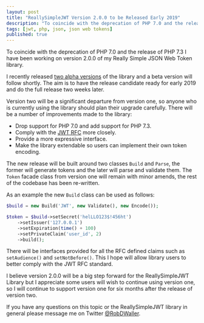 ```yaml
---
layout: post
title: "ReallySimpleJWT Version 2.0.0 to be Released Early 2019"
description: "To coincide with the deprecation of PHP 7.0 and the release of PHP 7.3 I have been working on version 2.0.0 of my Really Simple JSON Web Token library."
tags: [jwt, php, json, json web tokens]
published: true
---
```

To coincide with the deprecation of PHP 7.0 and the release of PHP 7.3 I have been working on version 2.0.0 of my Really Simple JSON Web Token library.

I recently released [two alpha versions](https://github.com/RobDWaller/ReallySimpleJWT/releases/tag/2.0.0-alpha) of the library and a beta version will follow shortly. The aim is to have the release candidate ready for early 2019 and do the full release two weeks later.

Version two will be a significant departure from version one, so anyone who is currently using the library should plan their upgrade carefully. There will be a number of improvements made to the library:

- Drop support for PHP 7.0 and add support for PHP 7.3.
- Comply with the [JWT RFC](https://tools.ietf.org/html/rfc7519) more closely.
- Provide a more expressive interface.
- Make the library extendable so users can implement their own token encoding.

The new release will be built around two classes `Build` and `Parse`, the former will generate tokens and the later will parse and validate them. The `Token` facade class from version one will remain with minor amends, the rest of the codebase has been re-written.

As an example the new `Build` class can be used as follows:

```php
$build = new Build('JWT', new Validate(), new Encode());

$token = $build->setSecret('helLLO123$!456ht')
    ->setIssuer('127.0.0.1')
    ->setExpiration(time() + 100)
    ->setPrivateClaim('user_id', 2)
    ->build();
```

There will be interfaces provided for all the RFC defined claims such as `setAudience()` and `setNotBefore()`. This I hope will allow library users to better comply with the JWT RFC standard.

I believe version 2.0.0 will be a big step forward for the ReallySimpleJWT Library but I appreciate some users will wish to continue using version one, so I will continue to support version one for six months after the release of version two.

If you have any questions on this topic or the ReallySimpleJWT library in general please message me on Twitter [@RobDWaller](https://twitter.com/RobDWaller).
